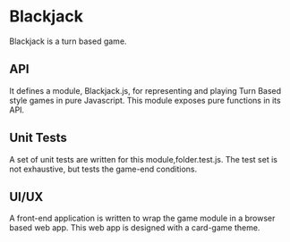 # Blackjack
Blackjack is a turn based game.
## API
It defines a module, Blackjack.js, for representing and playing Turn Based style games in pure Javascript. This module exposes pure functions in its API.
## Unit Tests
A set of unit tests are written for this module,folder.test.js. The test set is not exhaustive, but tests the game-end conditions.
## UI/UX
A front-end application is written to wrap the game module in a browser based web app. This web app is designed with a card-game theme.
